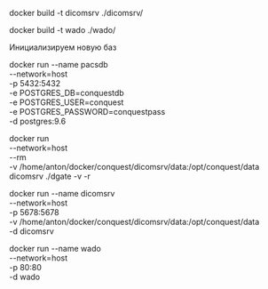 docker build -t dicomsrv ./dicomsrv/

docker build -t wado ./wado/



Инициализируем новую баз

docker run --name pacsdb \
--network=host \
-p 5432:5432 \
-e POSTGRES_DB=conquestdb \
-e POSTGRES_USER=conquest \
-e POSTGRES_PASSWORD=conquestpass \
-d postgres:9.6

docker run \
--network=host \
--rm \
-v /home/anton/docker/conquest/dicomsrv/data:/opt/conquest/data \
dicomsrv ./dgate -v -r


docker run --name dicomsrv \
--network=host \
-p 5678:5678 \
-v /home/anton/docker/conquest/dicomsrv/data:/opt/conquest/data \
-d dicomsrv

docker run --name wado \
--network=host \
-p 80:80 \
-d wado
